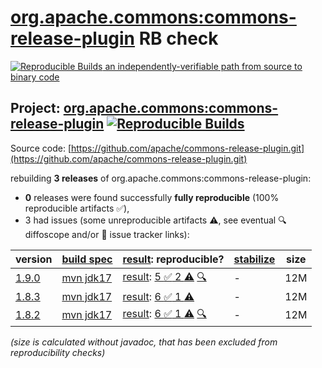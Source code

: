 [org.apache.commons:commons-release-plugin](https://central.sonatype.com/artifact/org.apache.commons/commons-release-plugin/versions) RB check
=======

[![Reproducible Builds](https://reproducible-builds.org/images/logos/rb.svg) an independently-verifiable path from source to binary code](https://reproducible-builds.org/)

## Project: [org.apache.commons:commons-release-plugin](https://central.sonatype.com/artifact/org.apache.commons/commons-release-plugin/versions) [![Reproducible Builds](https://img.shields.io/endpoint?url=https://raw.githubusercontent.com/jvm-repo-rebuild/reproducible-central/master/content/org/apache/commons/commons-release-plugin/badge.json)](https://github.com/jvm-repo-rebuild/reproducible-central/blob/master/content/org/apache/commons/commons-release-plugin/README.md)

Source code: [https://github.com/apache/commons-release-plugin.git](https://github.com/apache/commons-release-plugin.git)

rebuilding **3 releases** of org.apache.commons:commons-release-plugin:
- **0** releases were found successfully **fully reproducible** (100% reproducible artifacts :white_check_mark:),
- 3 had issues (some unreproducible artifacts :warning:, see eventual :mag: diffoscope and/or :memo: issue tracker links):

| version | [build spec](/BUILDSPEC.md) | [result](https://reproducible-builds.org/docs/jvm/): reproducible? | [stabilize](https://github.com/google/oss-rebuild/blob/main/cmd/stabilize/README.md) | size |
| -- | --------- | ------ | ------ | -- |
| [1.9.0](https://central.sonatype.com/artifact/org.apache.commons/commons-release-plugin/1.9.0/pom) | [mvn jdk17](commons-release-plugin-1.9.0.buildspec) | [result](commons-release-plugin-1.9.0.buildinfo): [5 :white_check_mark:  2 :warning:](commons-release-plugin-1.9.0.buildcompare) [:mag:](commons-release-plugin-1.9.0.diffoscope) | - | 12M |
| [1.8.3](https://central.sonatype.com/artifact/org.apache.commons/commons-release-plugin/1.8.3/pom) | [mvn jdk17](commons-release-plugin-1.8.3.buildspec) | [result](commons-release-plugin-1.8.3.buildinfo): [6 :white_check_mark:  1 :warning:](commons-release-plugin-1.8.3.buildcompare) | - | 12M |
| [1.8.2](https://central.sonatype.com/artifact/org.apache.commons/commons-release-plugin/1.8.2/pom) | [mvn jdk17](commons-release-plugin-1.8.2.buildspec) | [result](commons-release-plugin-1.8.2.buildinfo): [6 :white_check_mark:  1 :warning:](commons-release-plugin-1.8.2.buildcompare) [:mag:](commons-release-plugin-1.8.2.diffoscope) | - | 12M |

<i>(size is calculated without javadoc, that has been excluded from reproducibility checks)</i>
